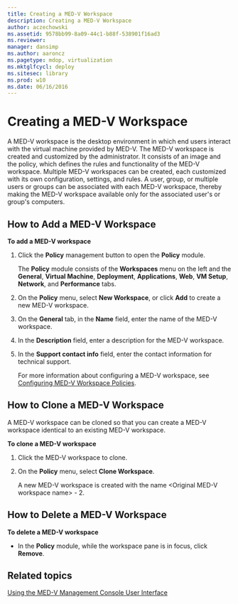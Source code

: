 ```yaml
---
title: Creating a MED-V Workspace
description: Creating a MED-V Workspace
author: aczechowski
ms.assetid: 9578bb99-8a09-44c1-b88f-538901f16ad3
ms.reviewer: 
manager: dansimp
ms.author: aaroncz
ms.pagetype: mdop, virtualization
ms.mktglfcycl: deploy
ms.sitesec: library
ms.prod: w10
ms.date: 06/16/2016
---
```



# Creating a MED-V Workspace


A MED-V workspace is the desktop environment in which end users interact with the virtual machine provided by MED-V. The MED-V workspace is created and customized by the administrator. It consists of an image and the policy, which defines the rules and functionality of the MED-V workspace. Multiple MED-V workspaces can be created, each customized with its own configuration, settings, and rules. A user, group, or multiple users or groups can be associated with each MED-V workspace, thereby making the MED-V workspace available only for the associated user's or group's computers.

## How to Add a MED-V Workspace


**To add a MED-V workspace**

1.  Click the **Policy** management button to open the **Policy** module.

    The **Policy** module consists of the **Workspaces** menu on the left and the **General**, **Virtual Machine**, **Deployment**, **Applications**, **Web**, **VM Setup**, **Network**, and **Performance** tabs.

2.  On the **Policy** menu, select **New Workspace**, or click **Add** to create a new MED-V workspace.

3.  On the **General** tab, in the **Name** field, enter the name of the MED-V workspace.

4.  In the **Description** field, enter a description for the MED-V workspace.

5.  In the **Support contact info** field, enter the contact information for technical support.

    For more information about configuring a MED-V workspace, see [Configuring MED-V Workspace Policies](configuring-med-v-workspace-policies.md).

## How to Clone a MED-V Workspace


A MED-V workspace can be cloned so that you can create a MED-V workspace identical to an existing MED-V workspace.

**To clone a MED-V workspace**

1.  Click the MED-V workspace to clone.

2.  On the **Policy** menu, select **Clone Workspace**.

    A new MED-V workspace is created with the name &lt;Original MED-V workspace name&gt; - 2.

## How to Delete a MED-V Workspace


**To delete a MED-V workspace**

-   In the **Policy** module, while the workspace pane is in focus, click **Remove**.

## Related topics


[Using the MED-V Management Console User Interface](using-the-med-v-management-console-user-interface.md)

 

 





